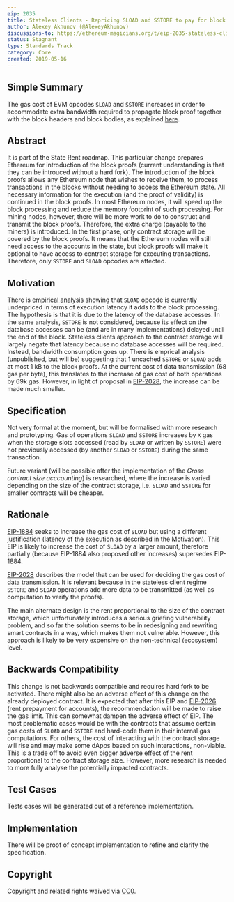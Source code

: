 ```yaml
---
eip: 2035
title: Stateless Clients - Repricing SLOAD and SSTORE to pay for block proofs
author: Alexey Akhunov (@AlexeyAkhunov)
discussions-to: https://ethereum-magicians.org/t/eip-2035-stateless-clients-repricing-sload-and-sstore-to-pay-for-block-proofs/3284
status: Stagnant
type: Standards Track
category: Core
created: 2019-05-16
---
```


## Simple Summary
The gas cost of EVM opcodes `SLOAD` and `SSTORE` increases in order to accommodate extra bandwidth required to propagate block proof together with the block
headers and block bodies, as explained [here](https://medium.com/@akhounov/data-from-the-ethereum-stateless-prototype-8c69479c8abc).

## Abstract
It is part of the State Rent roadmap. This particular change prepares Ethereum for introduction of the block proofs (current understanding is that they
can be introuced without a hard fork). The introduction of the block proofs allows any Ethereum node that wishes to receive them, to process transactions
in the blocks without needing to access the Ethereum state. All necessary information for the execution (and the proof of validity) is continued in the
block proofs. In most Ethereum nodes, it will speed up the block processing and reduce the memory footprint of such processing. For mining nodes, however,
there will be more work to do to construct and transmit the block proofs. Therefore, the extra charge (payable to the miners) is introduced. In the first
phase, only contract storage will be covered by the block proofs. It means that the Ethereum nodes will still need access to the accounts in the state,
but block proofs will make it optional to have access to contract storage for executing transactions. Therefore, only `SSTORE` and `SLOAD` opcodes are
affected.

## Motivation
There is [empirical analysis](https://github.com/holiman/vmstats/blob/master/README.md) showing that `SLOAD` opcode is currently underpriced in terms
of execution latency it adds to the block processing. The hypothesis is that it is due to the latency of the database accesses. In the same
analysis, `SSTORE` is not considered, because its effect on the database accesses can be (and are in many implementations) delayed until the end of
the block. Stateless clients approach to the contract storage will largely negate that latency because no database accesses will be required.
Instead, bandwidth consumption goes up. There is emprical analysis (unpublished, but will be) suggesting that 1 uncached `SSTORE` or `SLOAD` adds
at most 1 kB to the block proofs. At the current cost of data transmission (68 gas per byte), this translates to the increase of gas cost of both
operations by 69k gas. However, in light of proposal in [EIP-2028](./eip-2028.md), the increase can be made much smaller.

## Specification
Not very formal at the moment, but will be formalised with more research and prototyping. Gas of operations `SLOAD` and `SSTORE` increases by `X` gas when the storage slots accessed (read by `SLOAD` or written by `SSTORE`) were not previously accessed (by another `SLOAD` or `SSTORE`) during the same transaction.

Future variant (will be possible after the implementation of the *Gross contract size acccounting*) is researched, where the increase is varied
depending on the size of the contract storage, i.e. `SLOAD` and `SSTORE` for smaller contracts will be cheaper.

## Rationale
[EIP-1884](./eip-1884.md) seeks to increase the gas cost of `SLOAD` but using a different justification
(latency of the execution as described in the Motivation). This EIP is likely to increase the cost of `SLOAD` by a larger amount, therefore partially
(because EIP-1884 also proposed other increases) supersedes EIP-1884.

[EIP-2028](./eip-2028.md) describes the model that can be used for deciding the gas cost of data transmission. It is relevant
because in the stateless client regime `SSTORE` and `SLOAD` operations add more data to be transmitted (as well as computation to verify the proofs).

The main alternate design is the rent proportional to the size of the contract storage, which unfortunately introduces a serious griefing
vulnerability problem, and so far the solution seems to be in redesigning and rewriting smart contracts in a way, which makes them not vulnerable.
However, this approach is likely to be very expensive on the non-technical (ecosystem) level.

## Backwards Compatibility
This change is not backwards compatible and requires hard fork to be activated.
There might also be an adverse effect of this change on the already deployed contract. It is expected that after this EIP and
[EIP-2026](./eip-2026.md) (rent prepayment for accounts), the recommendation will be made to raise the gas limit. This can somewhat dampen the
adverse effect of EIP. The most problematic cases would be with the contracts that assume certain gas costs of `SLOAD`
and `SSTORE` and hard-code them in their internal gas computations. For others, the cost of interacting with the contract
storage will rise and may make some dApps based on such interactions, non-viable. This is a trade off to avoid even bigger
adverse effect of the rent proportional to the contract storage size. However, more research is needed to more fully
analyse the potentially impacted contracts.

## Test Cases
Tests cases will be generated out of a reference implementation.

## Implementation
There will be proof of concept implementation to refine and clarify the specification.

## Copyright
Copyright and related rights waived via [CC0](https://creativecommons.org/publicdomain/zero/1.0/).

